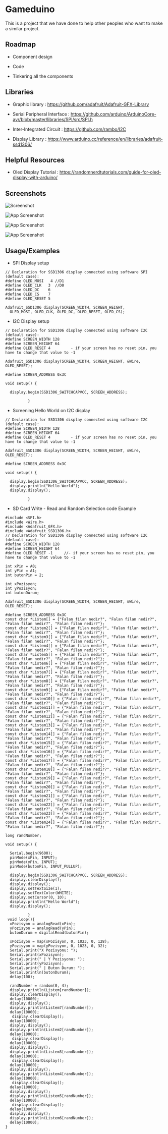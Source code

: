 
# Gameduino

This is a project that we have done to help other peoples who want to make a similar project.


## Roadmap

- Component design

- Code

- Tinkering all the components

## Libraries

- Graphic library : https://github.com/adafruit/Adafruit-GFX-Library

- Serial Peripheral Interface : https://github.com/arduino/ArduinoCore-avr/blob/master/libraries/SPI/src/SPI.h

- Inter-Integrated Circuit : https://github.com/rambo/I2C

- Display Library : https://www.arduino.cc/reference/en/libraries/adafruit-ssd1306/

## Helpful Resources

- Oled Display Tutorial : https://randomnerdtutorials.com/guide-for-oled-display-with-arduino/


## Screenshots

![Screenshot](photos/IMG-4930.jpg)

![App Screenshot](https://via.placeholder.com/468x300?text=App+Screenshot+Here)

![App Screenshot](https://via.placeholder.com/468x300?text=App+Screenshot+Here)

![App Screenshot](https://via.placeholder.com/468x300?text=App+Screenshot+Here)


## Usage/Examples

- SPI Display setup

``` wiring
// Declaration for SSD1306 display connected using software SPI (default case):
#define OLED_MOSI   4 //D1
#define OLED_CLK   3  //D0
#define OLED_DC    6  
#define OLED_CS    7
#define OLED_RESET 5

Adafruit_SSD1306 display(SCREEN_WIDTH, SCREEN_HEIGHT,
  OLED_MOSI, OLED_CLK, OLED_DC, OLED_RESET, OLED_CS);
```

- I2C Display setup
``` wiring
// Declaration for SSD1306 display connected using software I2C (default case):
#define SCREEN_WIDTH 128	
#define SCREEN_HEIGHT 64	
#define OLED_RESET 4		 - if your screen has no reset pin, you have to change that value to -1

Adafruit_SSD1306 display(SCREEN_WIDTH, SCREEN_HEIGHT, &Wire, OLED_RESET);

#define SCREEN_ADDRESS 0x3C

void setup() {

  display.begin(SSD1306_SWITCHCAPVCC, SCREEN_ADDRESS);
  
          }
```

- Screening Hello World on I2C display
``` wiring
// Declaration for SSD1306 display connected using software I2C (default case):
#define SCREEN_WIDTH 128	
#define SCREEN_HEIGHT 64	
#define OLED_RESET 4		 - if your screen has no reset pin, you have to change that value to -1

Adafruit_SSD1306 display(SCREEN_WIDTH, SCREEN_HEIGHT, &Wire, OLED_RESET);

#define SCREEN_ADDRESS 0x3C

void setup() {

  display.begin(SSD1306_SWITCHCAPVCC, SCREEN_ADDRESS);
  display.println("Hello World");
  display.display();
 
          }
```

- SD Card Write - Read and Random Selection code Example
``` wiring
#include <SPI.h>
#include <Wire.h>
#include <Adafruit_GFX.h>
#include <Adafruit_SSD1306.h>
// Declaration for SSD1306 display connected using software I2C (default case):
#define SCREEN_WIDTH 128  
#define SCREEN_HEIGHT 64  
#define OLED_RESET -1     //- if your screen has no reset pin, you have to change that value to -1

int xPin = A0; 
int yPin = A1; 
int butonPin = 2; 

int xPozisyon;
int yPozisyon;
int butonDurum;

Adafruit_SSD1306 display(SCREEN_WIDTH, SCREEN_HEIGHT, &Wire, OLED_RESET);

#define SCREEN_ADDRESS 0x3C
const char *Listem[] = {"Falan filan nedir?", "Falan filan nedir?", "Falan filan nedir?", "Falan filan nedir?"};
const char *Listem2[] = {"Falan filan nedir?", "Falan filan nedir?", "Falan filan nedir?", "Falan filan nedir?"};
const char *Listem3[] = {"Falan filan nedir?", "Falan filan nedir?", "Falan filan nedir?", "Falan filan nedir?"};
const char *Listem4[] = {"Falan filan nedir?", "Falan filan nedir?", "Falan filan nedir?", "Falan filan nedir?"};
const char *Listem5[] = {"Falan filan nedir?", "Falan filan nedir?", "Falan filan nedir?", "Falan filan nedir?"};
const char *Listem6[] = {"Falan filan nedir?", "Falan filan nedir?", "Falan filan nedir?", "Falan filan nedir?"};
const char *Listem7[] = {"Falan filan nedir?", "Falan filan nedir?", "Falan filan nedir?", "Falan filan nedir?"};
const char *Listem8[] = {"Falan filan nedir?", "Falan filan nedir?", "Falan filan nedir?", "Falan filan nedir?"};
const char *Listem9[] = {"Falan filan nedir?", "Falan filan nedir?", "Falan filan nedir?", "Falan filan nedir?"};
const char *Listem10[] = {"Falan filan nedir?", "Falan filan nedir?", "Falan filan nedir?", "Falan filan nedir?"};
const char *Listem11[] = {"Falan filan nedir?", "Falan filan nedir?", "Falan filan nedir?", "Falan filan nedir?"};
const char *Listem12[] = {"Falan filan nedir?", "Falan filan nedir?", "Falan filan nedir?", "Falan filan nedir?"};
const char *Listem13[] = {"Falan filan nedir?", "Falan filan nedir?", "Falan filan nedir?", "Falan filan nedir?"};
const char *Listem14[] = {"Falan filan nedir?", "Falan filan nedir?", "Falan filan nedir?", "Falan filan nedir?"};
const char *Listem15[] = {"Falan filan nedir?", "Falan filan nedir?", "Falan filan nedir?", "Falan filan nedir?"};
const char *Listem16[] = {"Falan filan nedir?", "Falan filan nedir?", "Falan filan nedir?", "Falan filan nedir?"};
const char *Listem17[] = {"Falan filan nedir?", "Falan filan nedir?", "Falan filan nedir?", "Falan filan nedir?"};
const char *Listem18[] = {"Falan filan nedir?", "Falan filan nedir?", "Falan filan nedir?", "Falan filan nedir?"};
const char *Listem19[] = {"Falan filan nedir?", "Falan filan nedir?", "Falan filan nedir?", "Falan filan nedir?"};
const char *Listem20[] = {"Falan filan nedir?", "Falan filan nedir?", "Falan filan nedir?", "Falan filan nedir?"};
const char *Listem21[] = {"Falan filan nedir?", "Falan filan nedir?", "Falan filan nedir?", "Falan filan nedir?"};
const char *Listem22[] = {"Falan filan nedir?", "Falan filan nedir?", "Falan filan nedir?", "Falan filan nedir?"};
const char *Listem23[] = {"Falan filan nedir?", "Falan filan nedir?", "Falan filan nedir?", "Falan filan nedir?"};
const char *Listem24[] = {"Falan filan nedir?", "Falan filan nedir?", "Falan filan nedir?", "Falan filan nedir?"};

long randNumber;

void setup() {
  
  Serial.begin(9600);
  pinMode(xPin, INPUT);
  pinMode(yPin, INPUT);
  pinMode(butonPin, INPUT_PULLUP);

  display.begin(SSD1306_SWITCHCAPVCC, SCREEN_ADDRESS);
  display.clearDisplay();
  display.display();
  display.setTextSize(1);
  display.setTextColor(WHITE);
  display.setCursor(0, 10);
  display.println("Hello World");
  display.display();
 
          }
 void loop(){
  xPozisyon = analogRead(xPin);
  yPozisyon = analogRead(yPin);
  butonDurum = digitalRead(butonPin);
  
  xPozisyon = map(xPozisyon, 0, 1023, 0, 128);
  yPozisyon = map(yPozisyon, 0, 1023, 0, 32);
  Serial.print("X Pozisyonu: ");
  Serial.print(xPozisyon);
  Serial.print(" | Y Pozisyonu: ");
  Serial.print(yPozisyon);
  Serial.print(" | Buton Durum: ");
  Serial.println(butonDurum);
  delay(100);

  randNumber = random(0, 4);
  display.println(Listem[randNumber]);
  display.clearDisplay();
  delay(10000);
  display.display();
  display.println(Listem7[randNumber]);
  delay(10000);
   display.clearDisplay();
  delay(10000);
  display.display();
  display.println(Listem2[randNumber]);
  delay(10000);
   display.clearDisplay();
  delay(10000);
  display.display();
  display.println(Listem3[randNumber]);
  delay(10000);
   display.clearDisplay();
  delay(10000);
  display.display();
  display.println(Listem4[randNumber]);
  delay(10000);
   display.clearDisplay();
  delay(10000);
  display.display();
  display.println(Listem5[randNumber]);
  delay(10000);
   display.clearDisplay();
  delay(10000);
  display.display();
  display.println(Listem6[randNumber]);
  delay(10000);
}
```



 
